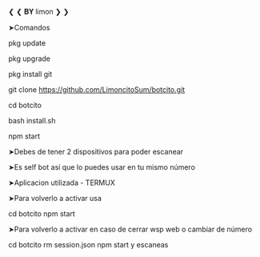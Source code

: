 ❮ ❮ 𝐁𝐘 limon ❯ ❯

➤Comandos

pkg update

pkg upgrade

pkg install git

git clone https://github.com/LimoncitoSum/botcito.git

cd botcito

bash install.sh

npm start

➤Debes de tener 2 dispositivos para poder escanear 

➤Es self bot así que lo puedes usar en tu mismo número

➤Aplicacion utilizada - TERMUX

➤Para volverlo a activar usa 

cd botcito
npm start

➤Para volverlo a activar en caso de cerrar wsp web o cambiar de número

cd botcito
rm session.json
npm start y escaneas 

